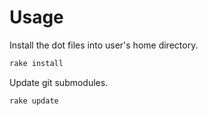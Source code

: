 # Usage

Install the dot files into user's home directory.

```sh
rake install
```

Update git submodules.

```sh
rake update
```

